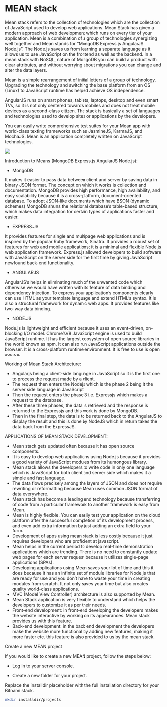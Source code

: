 # MEAN stack
Mean stack refers to the collection of technologies which are the collection of JavaScript used to develop web applications. 
Mean Stack has given a modern approach of web development which runs on every tier of your application. Mean is a combination 
of a group of technologies synergizing well together and Mean stands for “MongoDB Express.js AngularJS Node.js”. 
The Node.js saves us from learning a separate language as it allows us to use JavaScript on the frontend as well as the backend. 
In a mean stack with NoSQL, nature of MongoDB you can build a product with clear attributes, and without worrying about migrations
you can change and alter the data layers.

Mean is a simple rearrangement of initial letters of a group of technology. Upgrading the technology and switching the base 
platform from an OS (Linux) to JavaScript runtime has helped achieve OS independence.

AngularJS runs on smart phones, tablets, laptops, desktop and even smart TVs, so it is not only centered towards mobiles and does
not treat mobile devices as a second-class citizen. The stack is basically a set of languages and technologies used to develop 
sites or applications by the developers.

You can easily write comprehensive test suites for your Mean app with world-class texting frameworks such as JasmineJS, KarmaJS,
and MochaJS. Mean is an application completely written on JavaScript technologies.

![](https://github.com/Petabytz/AWS-Projects/blob/master/Install%20mean%20stack%20on%20ec2/mean%20stack.jpeg)

Introduction to Means (MongoDB Express.js AngularJS Node.js):

* MongoDB

It makes it easier to pass data between client and server by saving data in binary JSON format. The concept on which it works is collection and documentation. MongoDB provides high performance, high availability, and easy scalability because it is a cross-platform, document-oriented database. To adopt JSON-like documents which have BSON (dynamic schemes) MongoDB shuns the relational database’s table-based structure, which makes data integration for certain types of applications faster and easier.

* EXPRESS.JS

It provides features for single and multipage web applications and is inspired by the popular Ruby framework, Sinatra. It provides a robust set of features for web and mobile applications; it is a minimal and flexible Node.js web application framework. Express.js allowed developers to build software with JavaScript on the server side for the first time by giving JavaScript newfound back-end functionality.

* ANGULARJS

AngularJS’s helps in eliminating much of the unwanted code which otherwise we would have written with its feature of data binding and dependency injection. To express your application’s components clearly can use HTML as your template language and extend HTML’s syntax. It is also a structural framework for dynamic web apps. It provides features like two-way data binding.

* NODE.JS

Node.js is lightweight and efficient because it uses an event-driven, on-blocking I/O model.  Chrome’sV8 JavaScript engine is used to build JavaScript runtime. It has the largest ecosystem of open source libraries in the world known as npm. It can also run JavaScript applications outside the browser. It is a cross-platform runtime environment. It is free to use is open source.


Working of Mean Stack Architecture:

   * Angularjs being a client-side language in JavaScript so it is the first one to process the request made by a client.
   * The request then enters the Nodejs which is the phase 2 being it the server side language in JavaScript
   * Then the request enters the phase 3 i.e. Expressjs which makes a request to the database.
   * After these three phases, the data is retrieved and the response is returned to the Expressjs and this work is done by MongoDB.
   * Then in the final step, the data is to be returned back to the AngularJS to display the result and this is done by NodeJS which in return takes the data back from the ExpressJS.
    
    

APPLICATIONS OF MEAN STACK DEVELOPMENT:

   * Mean stack gets updated often because it has open source components.
   * It is easy to develop web applications using Node.js because it provides a good variety of JavaScript modules from its humongous library.
   * Mean stack allows the developers to write code in only one language which is JavaScript for both client and server side which makes it a simple and fast language.
   * The data flows precisely among the layers of JSON and does not require rewriting or reformatting because Mean uses common JSON format of data everywhere.
   * Mean stack has become a leading end technology because transferring of code from a particular framework to another framework is easy from Mean.
   * Mean is highly flexible. You can easily test your application on the cloud platform after the successful completion of its development process, and even add extra information by just adding an extra field to your form.
   * Development of apps using mean stack is less costly because it just requires developers who are proficient at javascript.
   * Mean helps in the current period to develop real-time demonstration applications which are trending. There is no need to constantly update web pages for each server request because it utilizes single-page applications (SPAs).
   * Developing applications using Mean saves your lot of time and this it does because it has an infinite set of module libraries for Node.js that are ready for use and you don’t have to waste your time in creating modules from scratch. It not only saves your time but also creates quality world-class applications.
   * MVC (Model View Controller) architecture is also supported by Mean.
   * Mean Stack application is very flexible to understand which helps the developers to customize it as per their needs.
   * Front-end development: in front-end developing the developers makes the website interactive by working on its appearances. Mean stack provides us with this feature.
   * Back-end development: in the back end development the developers make the website more functional by adding new features, making it more faster etc. this feature is also provided to us by the mean stack.
   
   
 Create a new MEAN project

If you would like to create a new MEAN project, follow the steps below:

  * Log in to your server console.

  * Create a new folder for your project.
  
  Replace the installdir placeholder with the full installation directory for your Bitnami stack.

~~~bash
mkdir installdir/projects
~~~

  



